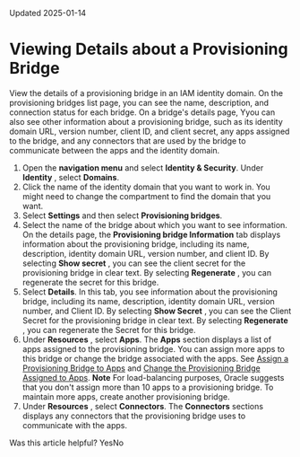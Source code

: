 Updated 2025-01-14
# Viewing Details about a Provisioning Bridge
View the details of a provisioning bridge in an IAM identity domain.
On the provisioning bridges list page, you can see the name, description, and connection status for each bridge.
On a bridge's details page, Yyou can also see other information about a provisioning bridge, such as its identity domain URL, version number, client ID, and client secret, any apps assigned to the bridge, and any connectors that are used by the bridge to communicate between the apps and the identity domain.
  1. Open the **navigation menu** and select **Identity & Security**. Under **Identity** , select **Domains**.
  2. Click the name of the identity domain that you want to work in. You might need to change the compartment to find the domain that you want.
  3. Select **Settings** and then select **Provisioning bridges**.
  4. Select the name of the bridge about which you want to see information.
On the details page, the **Provisioning bridge Information** tab displays information about the provisioning bridge, including its name, description, identity domain URL, version number, and client ID. By selecting **Show secret** , you can see the client secret for the provisioning bridge in clear text. By selecting **Regenerate** , you can regenerate the secret for this bridge.
  5. Select **Details**.
In this tab, you see information about the provisioning bridge, including its name, description, identity domain URL, version number, and Client ID. By selecting **Show Secret** , you can see the Client Secret for the provisioning bridge in clear text. By selecting **Regenerate** , you can regenerate the Secret for this bridge.
  6. Under **Resources** , select **Apps**.
The **Apps** section displays a list of apps assigned to the provisioning bridge. You can assign more apps to this bridge or change the bridge associated with the apps. See [Assign a Provisioning Bridge to Apps](https://docs.oracle.com/en-us/iaas/Content/Identity/provisioningbridges/assign-provisioning-bridge-apps.htm#assign-provisioning-bridge-apps "After creating a provisioning bridge for an identity domain in IAM, you can assign it to on-premises apps in the App Catalog. Because this bridge serves as a provisioning and synchronizing agent between the identity domain and your apps, the bridge can poll for changes to users or groups in the apps and synchronize those changes into the identity domain.") and [Change the Provisioning Bridge Assigned to Apps](https://docs.oracle.com/en-us/iaas/Content/Identity/provisioningbridges/change-provisioning-bridge-assigned-apps.htm#change-provisioning-bridge-assigned-apps "Only one provisioning bridge can be assigned to an app at any time. If you want to assign another bridge to the app, then you must replace the bridge that's already associated with the app with the designated bridge."). 
**Note** For load-balancing purposes, Oracle suggests that you don't assign more than 10 apps to a provisioning bridge. To maintain more apps, create another provisioning bridge.
  7. Under **Resources** , select **Connectors**.
The **Connectors** sections displays any connectors that the provisioning bridge uses to communicate with the apps.


Was this article helpful?
YesNo

